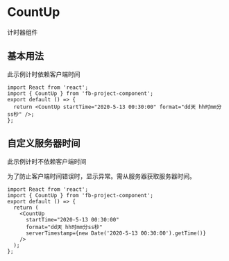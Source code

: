 # CountUp

计时器组件

## 基本用法

此示例计时依赖客户端时间

```tsx
import React from 'react';
import { CountUp } from 'fb-project-component';
export default () => {
  return <CountUp startTime="2020-5-13 00:30:00" format="dd天 hh时mm分ss秒" />;
};
```

## 自定义服务器时间

此示例计时不依赖客户端时间

为了防止客户端时间错误时，显示异常。需从服务器获取服务器时间。

```tsx
import React from 'react';
import { CountUp } from 'fb-project-component';
export default () => {
  return (
    <CountUp
      startTime="2020-5-13 00:30:00"
      format="dd天 hh时mm分ss秒"
      serverTimestamp={new Date('2020-5-13 00:30:00').getTime()}
    />
  );
};
```

<API src='../../src/CountUp/CountUp.tsx'/>
